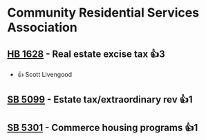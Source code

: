 # Community Residential Services Association

## [HB 1628](/bill/2023-24/hb/1628/) - Real estate excise tax 👍3  
* 👍 Scott Livengood

## [SB 5099](/bill/2023-24/sb/5099/) - Estate tax/extraordinary rev 👍1  

## [SB 5301](/bill/2023-24/sb/5301/) - Commerce housing programs 👍1  